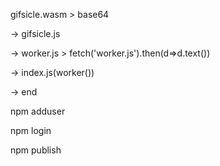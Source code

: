 gifsicle.wasm > base64 

-> gifsicle.js

-> worker.js > fetch('worker.js').then(d=>d.text())

-> index.js(worker())

-> end

npm adduser

npm login

npm publish